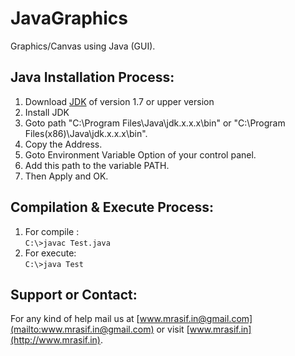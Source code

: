 # JavaGraphics
Graphics/Canvas using Java (GUI).

## Java Installation Process:
  1. Download [JDK](http://www.oracle.com/technetwork/java/javase/downloads/jdk8-downloads-2133151.html) of version 1.7 or upper version
  2. Install JDK
  3. Goto path "C:\\Program Files\Java\jdk.x.x.x\bin" or "C:\\Program Files(x86)\Java\jdk.x.x.x\bin".
  4. Copy the Address.
  5. Goto Environment Variable Option of your control panel.
  6. Add this path to the variable PATH.
  7. Then Apply and OK.  

## Compilation & Execute Process:
  1. For compile :  
     ```C:\>javac Test.java```
  2. For execute:  
     ```C:\>java Test```  

## Support or Contact:
  For any kind of help mail us at [www.mrasif.in@gmail.com](mailto:www.mrasif.in@gmail.com) or visit [www.mrasif.in](http://www.mrasif.in).  